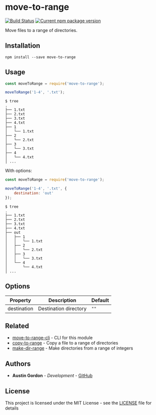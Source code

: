 # move-to-range

[![Build Status](https://travis-ci.com/hutsoninc/move-to-range.svg?branch=master)](https://travis-ci.com/hutsoninc/move-to-range) [![Current npm package version](https://img.shields.io/npm/v/move-to-range.svg)](https://www.npmjs.com/package/move-to-range) 

Move files to a range of directories.

## Installation

`npm install --save move-to-range`

## Usage

```js
const moveToRange = require('move-to-range');

moveToRange('1-4', '.txt');
```

```
$ tree
.
├── 1.txt
├── 2.txt
├── 3.txt
├── 4.txt
├── 1
│   └── 1.txt
├── 2
│   └── 2.txt
├── 3
│   └── 3.txt
├── 4
│   └── 4.txt
│ ...
```

With options:

```js
const moveToRange = require('move-to-range');

moveToRange('1-4', '.txt', {
    destination: 'out'
});
```

```
$ tree
.
├── 1.txt
├── 2.txt
├── 3.txt
├── 4.txt
├── out
│   ├── 1
│   │   └── 1.txt
│   ├── 2
│   │   └── 2.txt
│   ├── 3
│   │   └── 3.txt
│   └── 4
│       └── 4.txt
│ ...
```

## Options

Property | Description | Default
--- | --- | ---
destination | Destination directory | `""`

## Related

- [move-to-range-cli](https://github.com/hutsoninc/move-to-range-cli) - CLI for this module
- [copy-to-range](https://github.com/hutsoninc/copy-to-range) - Copy a file to a range of directories
- [make-dir-range](https://github.com/hutsoninc/make-dir-range) - Make directories from a range of integers

## Authors

* **Austin Gordon** - *Development* - [GitHub](https://github.com/AustinLeeGordon)

## License

This project is licensed under the MIT License - see the [LICENSE](LICENSE) file for details